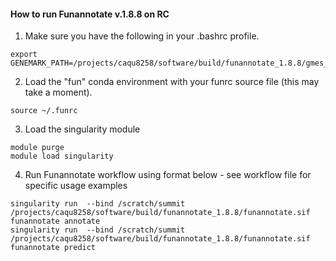 #### How to run Funannotate v.1.8.8 on RC

1. Make sure you have the following in your .bashrc profile.
``` 
export GENEMARK_PATH=/projects/caqu8258/software/build/funannotate_1.8.8/gmes_linux_64/
```
2. Load the "fun" conda environment with your funrc source file (this may take a moment).
```
source ~/.funrc
```

3. Load the singularity module
``` 
module purge
module load singularity
```

4. Run Funannotate workflow using format below - see workflow file for specific usage examples

```
singularity run  --bind /scratch/summit /projects/caqu8258/software/build/funannotate_1.8.8/funannotate.sif funannotate annotate
singularity run  --bind /scratch/summit /projects/caqu8258/software/build/funannotate_1.8.8/funannotate.sif funannotate predict

```

 
